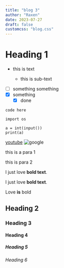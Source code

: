 ```yaml
---
title: "blog 3"
author: "Raxen"
date: 2023-07-27
draft: false
customcss: "blog.css"
---
```


# Heading 1

- this is text

  - this is sub-text

- [ ] something something
- [x] something
  - [x] done

`code here`

```python3
import os

a = int(input())
print(a)
```

[youtube](https://youtube.com)
![google](https://external-content.duckduckgo.com/iu/?u=https%3A%2F%2Fi.ytimg.com%2Fvi%2FnPOXKGUhSXs%2Fmaxresdefault.jpg&f=1&nofb=1&ipt=9e16fe40cf667f32e3790146888e2b7529fb864911591855ae7b99cdc63d00cf&ipo=images)

this is a para 1

this is para 2

I just love **bold text**.

I just love **bold text**.

Love **is** bold

## Heading 2

### Heading 3

#### Heading 4

##### Heading 5

###### Heading 6
